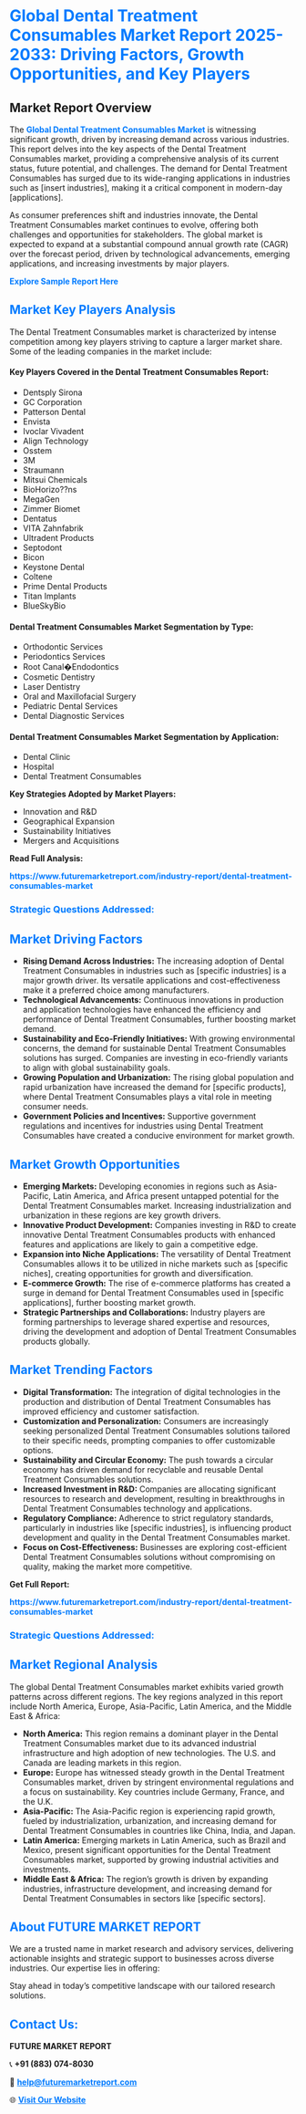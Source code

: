 <h1 style="color: #007BFF;">Global Dental Treatment Consumables Market Report 2025-2033: Driving Factors, Growth Opportunities, and Key Players</h1>

<section id="overview">
<h2>Market Report Overview</h2>
<p>The <a href="https://www.futuremarketreport.com/industry-report/dental-treatment-consumables-market" style="color: #007BFF; text-decoration: none;"><strong>Global Dental Treatment Consumables Market</strong></a> is witnessing significant growth, driven by increasing demand across various industries. This report delves into the key aspects of the Dental Treatment Consumables market, providing a comprehensive analysis of its current status, future potential, and challenges. The demand for Dental Treatment Consumables has surged due to its wide-ranging applications in industries such as [insert industries], making it a critical component in modern-day [applications].</p>
<p>As consumer preferences shift and industries innovate, the Dental Treatment Consumables market continues to evolve, offering both challenges and opportunities for stakeholders. The global market is expected to expand at a substantial compound annual growth rate (CAGR) over the forecast period, driven by technological advancements, emerging applications, and increasing investments by major players.</p>
</section>

<section id="overview">
<p><a href="https://www.futuremarketreport.com/request-sample/reportId=122791" style="color: #007BFF; text-decoration: none;"><strong>Explore Sample Report Here</strong></a></p>
</section>

<section id="key-players">
<h2 style="color: #007BFF;">Market Key Players Analysis</h2>
<p>The Dental Treatment Consumables market is characterized by intense competition among key players striving to capture a larger market share. Some of the leading companies in the market include:</p>
<h4>Key Players Covered in the Dental Treatment Consumables Report:</h4>
<ul><li>Dentsply Sirona</li><li>GC Corporation</li><li>Patterson Dental</li><li>Envista</li><li>Ivoclar Vivadent</li><li>Align Technology</li><li>Osstem</li><li>3M</li><li>Straumann</li><li>Mitsui Chemicals</li><li>BioHorizo??ns</li><li>MegaGen</li><li>Zimmer Biomet</li><li>Dentatus</li><li>VITA Zahnfabrik</li><li>Ultradent Products</li><li>Septodont</li><li>Bicon</li><li>Keystone Dental</li><li>Coltene</li><li>Prime Dental Products</li><li>Titan Implants</li><li>BlueSkyBio</li></ul>
<h4>Dental Treatment Consumables Market Segmentation by Type:</h4>
<ul><li>Orthodontic Services</li><li>Periodontics Services</li><li>Root Canal�Endodontics</li><li>Cosmetic Dentistry</li><li>Laser Dentistry</li><li>Oral and Maxillofacial Surgery</li><li>Pediatric Dental Services</li><li>Dental Diagnostic Services</li></ul>

<h4>Dental Treatment Consumables Market Segmentation by Application:</h4>
<ul><li>Dental Clinic</li><li>Hospital</li><li>Dental Treatment Consumables</li></ul>
<p><strong>Key Strategies Adopted by Market Players:</strong></p>
<ul>
<li>Innovation and R&D</li>
<li>Geographical Expansion</li>
<li>Sustainability Initiatives</li>
<li>Mergers and Acquisitions</li>
</ul>
</section>

<section>
<p><strong>Read Full Analysis: </strong></p><a href="https://www.futuremarketreport.com/industry-report/dental-treatment-consumables-market" style="color: #007BFF; text-decoration: none;"><strong>https://www.futuremarketreport.com/industry-report/dental-treatment-consumables-market</strong></a>
<h3 style="color: #007BFF;">Strategic Questions Addressed:</h3>
</section>

<section id="driving-factors">
<h2 style="color: #007BFF;">Market Driving Factors</h2>
<ul>
<li><strong>Rising Demand Across Industries:</strong> The increasing adoption of Dental Treatment Consumables in industries such as [specific industries] is a major growth driver. Its versatile applications and cost-effectiveness make it a preferred choice among manufacturers.</li>
<li><strong>Technological Advancements:</strong> Continuous innovations in production and application technologies have enhanced the efficiency and performance of Dental Treatment Consumables, further boosting market demand.</li>
<li><strong>Sustainability and Eco-Friendly Initiatives:</strong> With growing environmental concerns, the demand for sustainable Dental Treatment Consumables solutions has surged. Companies are investing in eco-friendly variants to align with global sustainability goals.</li>
<li><strong>Growing Population and Urbanization:</strong> The rising global population and rapid urbanization have increased the demand for [specific products], where Dental Treatment Consumables plays a vital role in meeting consumer needs.</li>
<li><strong>Government Policies and Incentives:</strong> Supportive government regulations and incentives for industries using Dental Treatment Consumables have created a conducive environment for market growth.</li>
</ul>
</section>

<section id="growth-opportunities">
<h2 style="color: #007BFF;">Market Growth Opportunities</h2>
<ul>
<li><strong>Emerging Markets:</strong> Developing economies in regions such as Asia-Pacific, Latin America, and Africa present untapped potential for the Dental Treatment Consumables market. Increasing industrialization and urbanization in these regions are key growth drivers.</li>
<li><strong>Innovative Product Development:</strong> Companies investing in R&D to create innovative Dental Treatment Consumables products with enhanced features and applications are likely to gain a competitive edge.</li>
<li><strong>Expansion into Niche Applications:</strong> The versatility of Dental Treatment Consumables allows it to be utilized in niche markets such as [specific niches], creating opportunities for growth and diversification.</li>
<li><strong>E-commerce Growth:</strong> The rise of e-commerce platforms has created a surge in demand for Dental Treatment Consumables used in [specific applications], further boosting market growth.</li>
<li><strong>Strategic Partnerships and Collaborations:</strong> Industry players are forming partnerships to leverage shared expertise and resources, driving the development and adoption of Dental Treatment Consumables products globally.</li>
</ul>
</section>

<section id="trending-factors">
<h2 style="color: #007BFF;">Market Trending Factors</h2>
<ul>
<li><strong>Digital Transformation:</strong> The integration of digital technologies in the production and distribution of Dental Treatment Consumables has improved efficiency and customer satisfaction.</li>
<li><strong>Customization and Personalization:</strong> Consumers are increasingly seeking personalized Dental Treatment Consumables solutions tailored to their specific needs, prompting companies to offer customizable options.</li>
<li><strong>Sustainability and Circular Economy:</strong> The push towards a circular economy has driven demand for recyclable and reusable Dental Treatment Consumables solutions.</li>
<li><strong>Increased Investment in R&D:</strong> Companies are allocating significant resources to research and development, resulting in breakthroughs in Dental Treatment Consumables technology and applications.</li>
<li><strong>Regulatory Compliance:</strong> Adherence to strict regulatory standards, particularly in industries like [specific industries], is influencing product development and quality in the Dental Treatment Consumables market.</li>
<li><strong>Focus on Cost-Effectiveness:</strong> Businesses are exploring cost-efficient Dental Treatment Consumables solutions without compromising on quality, making the market more competitive.</li>
</ul>
</section>

<section>
<p><strong>Get Full Report: </strong></p><a href="https://www.futuremarketreport.com/industry-report/dental-treatment-consumables-market" style="color: #007BFF; text-decoration: none;"><strong>https://www.futuremarketreport.com/industry-report/dental-treatment-consumables-market</strong></a>
<h3 style="color: #007BFF;">Strategic Questions Addressed:</h3>
</section>


<section id="regional-analysis">
<h2 style="color: #007BFF;">Market Regional Analysis</h2>
<p>The global Dental Treatment Consumables market exhibits varied growth patterns across different regions. The key regions analyzed in this report include North America, Europe, Asia-Pacific, Latin America, and the Middle East & Africa:</p>
<ul>
<li><strong>North America:</strong> This region remains a dominant player in the Dental Treatment Consumables market due to its advanced industrial infrastructure and high adoption of new technologies. The U.S. and Canada are leading markets in this region.</li>
<li><strong>Europe:</strong> Europe has witnessed steady growth in the Dental Treatment Consumables market, driven by stringent environmental regulations and a focus on sustainability. Key countries include Germany, France, and the U.K.</li>
<li><strong>Asia-Pacific:</strong> The Asia-Pacific region is experiencing rapid growth, fueled by industrialization, urbanization, and increasing demand for Dental Treatment Consumables in countries like China, India, and Japan.</li>
<li><strong>Latin America:</strong> Emerging markets in Latin America, such as Brazil and Mexico, present significant opportunities for the Dental Treatment Consumables market, supported by growing industrial activities and investments.</li>
<li><strong>Middle East & Africa:</strong> The region’s growth is driven by expanding industries, infrastructure development, and increasing demand for Dental Treatment Consumables in sectors like [specific sectors].</li>
</ul>
</section>

<footer>
<h2 style="color: #007BFF;">About FUTURE MARKET REPORT</h2>
<p>We are a trusted name in market research and advisory services, delivering actionable insights and strategic support to businesses across diverse industries. Our expertise lies in offering:</p>

<p>Stay ahead in today’s competitive landscape with our tailored research solutions.</p>

<h2 style="color: #007BFF;">Contact Us:</h2>
<p><strong>FUTURE MARKET REPORT</strong></p>
<p>📞 <strong>+91 (883) 074-8030</strong></p>
<p>📧 <strong><a href="mailto:help@futuremarketreport.com" style="color: #007BFF;">help@futuremarketreport.com</a></strong></p>
<p>🌐 <strong><a href="https://www.futuremarketreport.com/" style="color: #007BFF;">Visit Our Website</a></strong></p>
</footer>